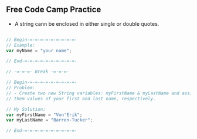 ## Free Code Camp Practice

- A string cann be enclosed in either single or double quotes.

```JavaScript

// Begin-=-=-=-=-=-=-=-=-=-
// Example: 
var myName = "your name";

// End-=-=-=-=-=-=-=-=-=-=-

// -=-=-=- Break -=-=-=-

// Begin-=-=-=-=-=-=-=-=-=-
// Problem: 
// - Create two new String variables: myFirstName & myLastName and assign
// them values of your first and last name, respectively.

// My Solution:
var myFirstName = "Von'Erik";
var myLastName = "Barren-Tucker";

// End-=-=-=-=-=-=-=-=-=-=-


```